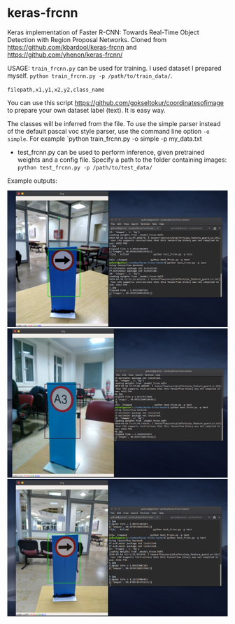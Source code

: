 # keras-frcnn
Keras implementation of Faster R-CNN: Towards Real-Time Object Detection with Region Proposal Networks.
Cloned from https://github.com/kbardool/keras-frcnn and https://github.com/yhenon/keras-frcnn/

USAGE:
`train_frcnn.py` can be used for training. I used dataset I prepared myself.
`python train_frcnn.py -p /path/to/train_data/`.

  `filepath,x1,y1,x2,y2,class_name`
  
You can use this script https://github.com/gokseltokur/coordinatesofimage to prepare your own dataset label (text). It is easy way.

The classes will be inferred from the file. To use the simple parser instead of the default pascal voc style parser, use the command line option `-o simple`. For example `python train_frcnn.py -o simple -p my_data.txt

- test_frcnn.py can be used to perform inference, given pretrained weights and a config file. Specify a path to the folder containing
images:
    `python test_frcnn.py -p /path/to/test_data/`


Example outputs:

![ex1](ss1.png)
![ex2](ss2.png)
![ex3](ss3.png)

